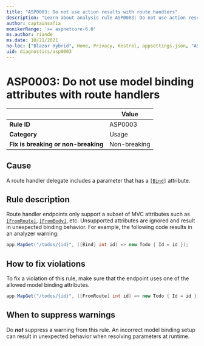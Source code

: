 ```yaml
---
title: "ASP0003: Do not use action results with route handlers"
description: "Learn about analysis rule ASP0003: Do not use action results with route handlers"
author: captainsafia
monikerRange: '>= aspnetcore-6.0'
ms.author: riande
ms.date: 10/21/2021
no-loc: ["Blazor Hybrid", Home, Privacy, Kestrel, appsettings.json, "ASP.NET Core Identity", cookie, Cookie, Blazor, "Blazor Server", "Blazor WebAssembly", "Identity", "Let's Encrypt", Razor, SignalR]
uid: diagnostics/asp0003
---
```

# ASP0003: Do not use model binding attributes with route handlers

| | Value |
|-|-|
| **Rule ID** |ASP0003|
| **Category** |Usage|
| **Fix is breaking or non-breaking** |Non-breaking|

## Cause

A route handler delegate includes a parameter that has a [`[Bind]`](xref:Microsoft.AspNetCore.Mvc.BindAttribute) attribute.

## Rule description

Route handler endpoints only support a subset of MVC attributes such as [`[FromRoute]`](xref:Microsoft.AspNetCore.Mvc.FromRouteAttribute), [`[FromBody]`](xref:Microsoft.AspNetCore.Mvc.FromBodyAttribute), etc. Unsupported attributes are ignored and result in unexpected binding behavior. For example, the following code results in an analyzer warning:

```csharp
app.MapGet("/todos/{id}", ([Bind] int id) => new Todo { Id = id });
```

## How to fix violations

To fix a violation of this rule, make sure that the endpoint uses one of the allowed model binding attributes.

```csharp
app.MapGet("/todos/{id}", ([FromRoute] int id) => new Todo { Id = id });
```

## When to suppress warnings

Do ***not*** suppress a warning from this rule. An incorrect model binding setup can result in unexpected behavior when resolving parameters at runtime.
